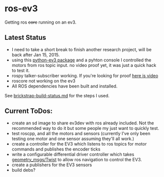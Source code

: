 ros-ev3
=======

Getting ros ~~core~~ running on an ev3.

Latest Status
------

- I need to take a short break to finish another research project, will be back after Jan 15, 2015. 
- using this [python-ev3 package](https://github.com/topikachu/python-ev3) and a pyhton console I controlled the motors from ros topic input. no video proof yet, it was just a quick hack to test it. 
- rospy talker-subscriber working. If you're looking for proof [here is video](http://youtu.be/ZgA7DgbuVEs)
- roscore not working on the ev3
- All ROS dependencies have been built and installed. 

See [brickstrap-build-status.md](https://github.com/moriarty/ros-ev3/blob/master/brickstrap-build-status.md) for the steps I used.

Current ToDos:
------

- create an sd image to share ev3dev with ros already included. Not the recommended way to do it but some people my just want to quickly test.
- test roscpp, and all the motors and sensors (currently I've only been testing one motor and one sensor assuming they'll all work.)
- create a controller for the EV3 which listens to ros topics for motor commands and publishes the encoder ticks
- write a configurable differential driver controller which takes [geometry_msgs/Twist](http://wiki.ros.org/geometry_msgs) to allow ros navigation to control the EV3.
- create a publishers for the EV3 sensors
- build debs?

